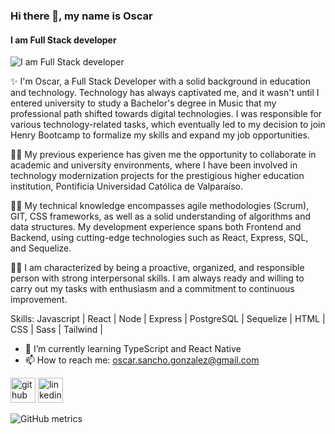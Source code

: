 ### Hi there 👋, my name is Oscar
#### I am Full Stack developer
![I am Full Stack developer](https://media.licdn.com/dms/image/D4E16AQGA_azPsyXH_Q/profile-displaybackgroundimage-shrink_350_1400/0/1695357229636?e=1703116800&v=beta&t=fKHzbWhqTWRW-Ng07iddvkpdhO_mHIUxbwigmgStbXw)

✨ I'm Oscar, a Full Stack Developer with a solid background in education and technology. Technology has always captivated me, and it wasn't until I entered university to study a Bachelor's degree in Music that my professional path shifted towards digital technologies. I was responsible for various technology-related tasks, which eventually led to my decision to join Henry Bootcamp to formalize my skills and expand my job opportunities.

👨‍🎓 My previous experience has given me the opportunity to collaborate in academic and university environments, where I have been involved in technology modernization projects for the prestigious higher education institution, Pontificia Universidad Católica de Valparaíso.

👨‍💻 My technical knowledge encompasses agile methodologies (Scrum), GIT, CSS frameworks, as well as a solid understanding of algorithms and data structures. My development experience spans both Frontend and Backend, using cutting-edge technologies such as React, Express, SQL, and Sequelize.

🙋‍♂️ I am characterized by being a proactive, organized, and responsible person with strong interpersonal skills. I am always ready and willing to carry out my tasks with enthusiasm and a commitment to continuous improvement.

Skills: Javascript | React | Node | Express | PostgreSQL | Sequelize | HTML | CSS | Sass | Tailwind | 

- 🌱 I’m currently learning TypeScript and React Native 
- 📫 How to reach me: oscar.sancho.gonzalez@gmail.com 


[<img src='https://cdn.jsdelivr.net/npm/simple-icons@3.0.1/icons/github.svg' alt='github' height='40'>](https://github.com/oscarsanchog)  [<img src='https://cdn.jsdelivr.net/npm/simple-icons@3.0.1/icons/linkedin.svg' alt='linkedin' height='40'>](https://www.linkedin.com/in/https://www.linkedin.com/in/oscarsanchog//)  

![GitHub metrics](https://metrics.lecoq.io/oscarsanchog)  
